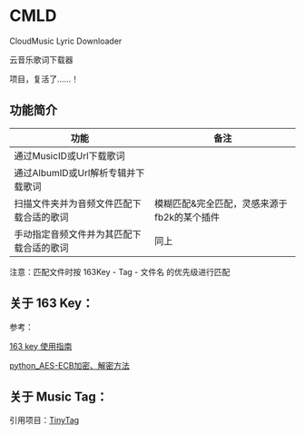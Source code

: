 # CMLD

CloudMusic Lyric Downloader

云音乐歌词下载器

项目，复活了……！

## 功能简介

功能 | 备注
------- | ---
通过MusicID或Url下载歌词 | 
通过AlbumID或Url解析专辑并下载歌词 |
扫描文件夹并为音频文件匹配下载合适的歌词 | 模糊匹配&完全匹配，灵感来源于fb2k的某个插件
手动指定音频文件并为其匹配下载合适的歌词 | 同上 

注意：匹配文件时按 163Key - Tag - 文件名 的优先级进行匹配

## 关于 163 Key：

参考：

[163 key 使用指南](https://www.morfans.cn/archives/2793)

[python_AES-ECB加密、解密方法](https://blog.csdn.net/qq_45664055/article/details/123348485)

## 关于 Music Tag：

引用项目：[TinyTag](https://github.com/devsnd/tinytag)

